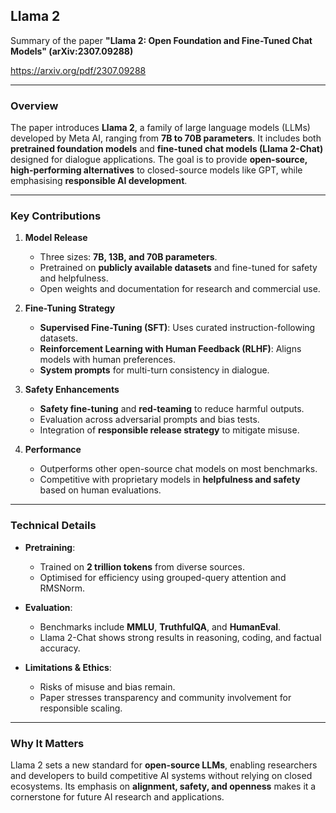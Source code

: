 ## Llama 2

Summary of the paper **"Llama 2: Open Foundation and Fine-Tuned Chat Models" (arXiv:2307.09288)**

https://arxiv.org/pdf/2307.09288

---

### **Overview**
The paper introduces **Llama 2**, a family of large language models (LLMs) developed by Meta AI, ranging from **7B to 70B parameters**. It includes both **pretrained foundation models** and **fine-tuned chat models (Llama 2-Chat)** designed for dialogue applications. The goal is to provide **open-source, high-performing alternatives** to closed-source models like GPT, while emphasising **responsible AI development**.

---

### **Key Contributions**
1. **Model Release**  
   - Three sizes: **7B, 13B, and 70B parameters**.
   - Pretrained on **publicly available datasets** and fine-tuned for safety and helpfulness.
   - Open weights and documentation for research and commercial use.

2. **Fine-Tuning Strategy**
   - **Supervised Fine-Tuning (SFT)**: Uses curated instruction-following datasets.
   - **Reinforcement Learning with Human Feedback (RLHF)**: Aligns models with human preferences.
   - **System prompts** for multi-turn consistency in dialogue.

3. **Safety Enhancements**
   - **Safety fine-tuning** and **red-teaming** to reduce harmful outputs.
   - Evaluation across adversarial prompts and bias tests.
   - Integration of **responsible release strategy** to mitigate misuse.

4. **Performance**
   - Outperforms other open-source chat models on most benchmarks.
   - Competitive with proprietary models in **helpfulness and safety** based on human evaluations.

---

### **Technical Details**
- **Pretraining**:  
  - Trained on **2 trillion tokens** from diverse sources.
  - Optimised for efficiency using grouped-query attention and RMSNorm.

- **Evaluation**:  
  - Benchmarks include **MMLU**, **TruthfulQA**, and **HumanEval**.
  - Llama 2-Chat shows strong results in reasoning, coding, and factual accuracy.

- **Limitations & Ethics**:  
  - Risks of misuse and bias remain.
  - Paper stresses transparency and community involvement for responsible scaling.

---

### **Why It Matters**
Llama 2 sets a new standard for **open-source LLMs**, enabling researchers and developers to build competitive AI systems without relying on closed ecosystems. Its emphasis on **alignment, safety, and openness** makes it a cornerstone for future AI research and applications.